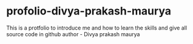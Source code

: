 # profolio-divya-prakash-maurya
This is a protfolio to introduce me and how to learn the skills and give all source code in github
author - Divya prakash maurya  
